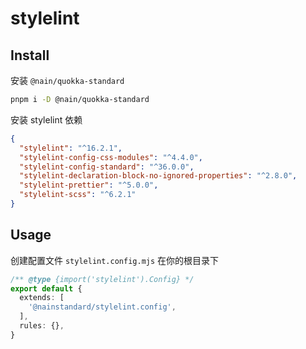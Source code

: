 # stylelint

## Install

安装 `@nain/quokka-standard`

```bash
pnpm i -D @nain/quokka-standard
```

安装 stylelint 依赖

```json
{
  "stylelint": "^16.2.1",
  "stylelint-config-css-modules": "^4.4.0",
  "stylelint-config-standard": "^36.0.0",
  "stylelint-declaration-block-no-ignored-properties": "^2.8.0",
  "stylelint-prettier": "^5.0.0",
  "stylelint-scss": "^6.2.1"
}
```

## Usage

创建配置文件 `stylelint.config.mjs` 在你的根目录下

```ts
/** @type {import('stylelint').Config} */
export default {
  extends: [
    '@nainstandard/stylelint.config',
  ],
  rules: {},
}
```
